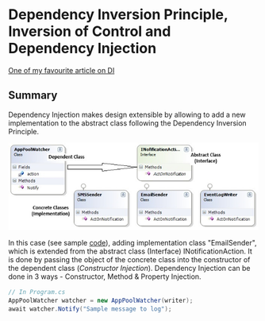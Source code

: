 # Dependency Inversion Principle, Inversion of Control and Dependency Injection

[One of  my favourite article on DI](https://www.codeproject.com/Articles/615139/An-Absolute-Beginners-Tutorial-on-Dependency-Inver)

## Summary
Dependency Injection makes design extensible by allowing to add a new implementation to the abstract class following the Dependency Inversion Principle.

![Alt text](/images/ioc-class-design.jpg)

In this case (see sample [code](/src/DependencyInjection)), adding implementation class "EmailSender", which is extended from the abstract class (Interface) INotificationAction. It is done by passing the object of the concrete class into the constructor of the dependent class (*Constructor Injection*). Dependency Injection can be done in 3 ways - Constructor, Method & Property Injection.

```csharp
// In Program.cs
AppPoolWatcher watcher = new AppPoolWatcher(writer);
await watcher.Notify("Sample message to log");
```

